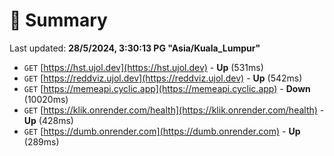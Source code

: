 # 📖 Summary
Last updated: **28/5/2024, 3:30:13 PG "Asia/Kuala_Lumpur"**

- `GET` [https://hst.ujol.dev](https://hst.ujol.dev) - **Up** (531ms)
- `GET` [https://reddviz.ujol.dev](https://reddviz.ujol.dev) - **Up** (542ms)
- `GET` [https://memeapi.cyclic.app](https://memeapi.cyclic.app) - **Down** (10020ms)
- `GET` [https://klik.onrender.com/health](https://klik.onrender.com/health) - **Up** (428ms)
- `GET` [https://dumb.onrender.com](https://dumb.onrender.com) - **Up** (289ms)
